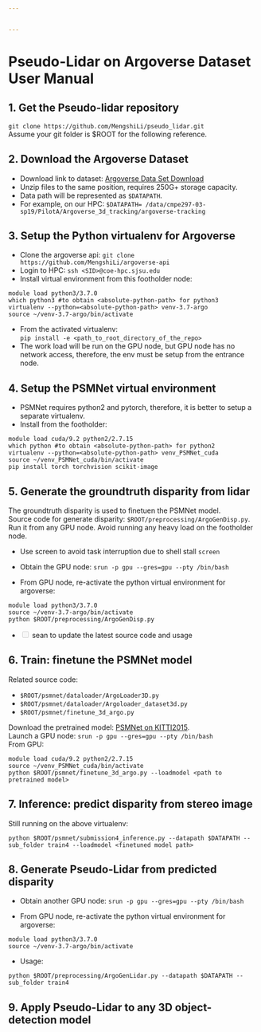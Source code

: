 ```yaml
---


---
```


<h1 id="pseudo-lidar-on-argoverse-dataset-user-manual">Pseudo-Lidar on Argoverse Dataset User Manual</h1>
<h2 id="get-the-pseudo-lidar-repository">1. Get the Pseudo-lidar repository</h2>
<p><code>git clone https://github.com/MengshiLi/pseudo_lidar.git</code><br>
Assume your git folder is $ROOT for the following reference.</p>
<h2 id="download-the-argoverse-dataset">2. Download the Argoverse Dataset</h2>
<ul>
<li>Download link to dataset: <a href="https://www.argoverse.org/data.html#download-link">Argoverse Data Set Download</a></li>
<li>Unzip files to the same position, requires 250G+ storage capacity.</li>
<li>Data path will be represented as <code>$DATAPATH</code>.</li>
<li>For example, on our HPC: <code>$DATAPATH= /data/cmpe297-03-sp19/PilotA/Argoverse_3d_tracking/argoverse-tracking</code></li>
</ul>
<h2 id="setup-the-python-virtualenv-for-argoverse">3. Setup the Python virtualenv for Argoverse</h2>
<ul>
<li>Clone the argoverse api: <code>git clone https://github.com/MengshiLi/argoverse-api</code></li>
<li>Login to HPC: <code>ssh &lt;SID&gt;@coe-hpc.sjsu.edu</code></li>
<li>Install virtual environment from this footholder node:</li>
</ul>
<pre><code>module load python3/3.7.0
which python3 #to obtain &lt;absolute-python-path&gt; for python3
virtualenv --python=&lt;absolute-python-path&gt; venv-3.7-argo
source ~/venv-3.7-argo/bin/activate
</code></pre>
<ul>
<li>From the activated virtualenv:<br>
<code>pip install -e &lt;path_to_root_directory_of_the_repo&gt;</code></li>
<li>The work load will be run on the GPU node, but GPU node has no network access, therefore, the env must be setup from the entrance node.</li>
</ul>
<h2 id="setup-the-psmnet-virtual-environment">4. Setup the PSMNet virtual environment</h2>
<ul>
<li>PSMNet requires python2 and pytorch, therefore, it is better to setup a separate virtualenv.</li>
<li>Install from the footholder:</li>
</ul>
<pre><code>module load cuda/9.2 python2/2.7.15
which python #to obtain &lt;absolute-python-path&gt; for python2
virtualenv --python=&lt;absolute-python-path&gt; venv_PSMNet_cuda
source ~/venv_PSMNet_cuda/bin/activate
pip install torch torchvision scikit-image
</code></pre>
<h2 id="generate-the-groundtruth-disparity-from-lidar">5. Generate the groundtruth disparity from lidar</h2>
<p>The groundtruth disparity is used to finetuen the PSMNet model.<br>
Source code for generate disparity: <code>$ROOT/preprocessing/ArgoGenDisp.py</code>.<br>
Run it from any GPU node. Avoid running any heavy load on the footholder node.</p>
<ul>
<li>
<p>Use screen to avoid task interruption due to shell stall <code>screen</code></p>
</li>
<li>
<p>Obtain the GPU node: <code>srun -p gpu --gres=gpu --pty /bin/bash</code></p>
</li>
<li>
<p>From GPU node, re-activate the python virtual environment for argoverse:</p>
</li>
</ul>
<pre><code>module load python3/3.7.0
source ~/venv-3.7-argo/bin/activate
python $ROOT/preprocessing/ArgoGenDisp.py
</code></pre>
<ul>
<li class="task-list-item"><input type="checkbox" class="task-list-item-checkbox" disabled=""> sean to update the latest source code and usage</li>
</ul>
<h2 id="train-finetune-the-psmnet-model">6. Train: finetune the PSMNet model</h2>
<p>Related source code:</p>
<ul>
<li><code>$ROOT/psmnet/dataloader/ArgoLoader3D.py</code></li>
<li><code>$ROOT/psmnet/dataloader/Argoloader_dataset3d.py</code></li>
<li><code>$ROOT/psmnet/finetune_3d_argo.py</code></li>
</ul>
<p>Download the pretrained model: <a href="https://drive.google.com/file/d/1pHWjmhKMG4ffCrpcsp_MTXMJXhgl3kF9/view?usp=sharing">PSMNet on KITTI2015</a>.<br>
Launch a GPU node: <code>srun -p gpu --gres=gpu --pty /bin/bash</code><br>
From GPU:</p>
<pre><code>module load cuda/9.2 python2/2.7.15
source ~/venv_PSMNet_cuda/bin/activate
python $ROOT/psmnet/finetune_3d_argo.py --loadmodel &lt;path to pretrained model&gt;
</code></pre>
<h2 id="inference-predict-disparity-from-stereo-image">7. Inference: predict disparity from stereo image</h2>
<p>Still running on the above virtualenv:</p>
<pre><code>python $ROOT/psmnet/submission4_inference.py --datapath $DATAPATH --sub_folder train4 --loadmodel &lt;finetuned model path&gt;
</code></pre>
<h2 id="generate-pseudo-lidar-from-predicted-disparity">8. Generate Pseudo-Lidar from predicted disparity</h2>
<ul>
<li>
<p>Obtain another GPU node: <code>srun -p gpu --gres=gpu --pty /bin/bash</code></p>
</li>
<li>
<p>From GPU node, re-activate the python virtual environment for argoverse:</p>
</li>
</ul>
<pre><code>module load python3/3.7.0
source ~/venv-3.7-argo/bin/activate
</code></pre>
<ul>
<li>Usage:</li>
</ul>
<pre><code>python $ROOT/preprocessing/ArgoGenLidar.py --datapath $DATAPATH --sub_folder train4
</code></pre>
<h2 id="apply-pseudo-lidar-to-any-3d-object-detection-model">9. Apply Pseudo-Lidar to any 3D object-detection model</h2>

